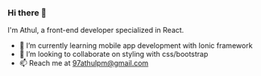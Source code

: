 ### Hi there 👋
I'm Athul, a front-end developer specialized in React.

<!--
**AthulPM97/AthulPM97** is a ✨ _special_ ✨ repository because its `README.md` (this file) appears on your GitHub profile.


Here are some ideas to get you started:
-->

- 🌱 I’m currently learning mobile app development with Ionic framework
- 👯 I’m looking to collaborate on styling with css/bootstrap
- 📫 Reach me at 97athulpm@gmail.com

